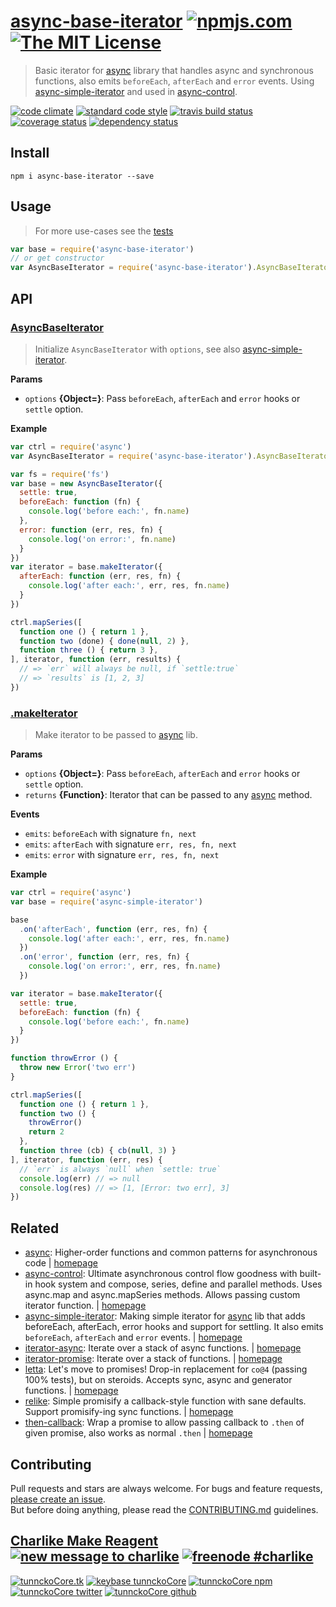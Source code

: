 # [async-base-iterator][author-www-url] [![npmjs.com][npmjs-img]][npmjs-url] [![The MIT License][license-img]][license-url] 

> Basic iterator for [async][] library that handles async and synchronous functions, also emits `beforeEach`, `afterEach` and `error` events. Using [async-simple-iterator][] and used in [async-control][].

[![code climate][codeclimate-img]][codeclimate-url] [![standard code style][standard-img]][standard-url] [![travis build status][travis-img]][travis-url] [![coverage status][coveralls-img]][coveralls-url] [![dependency status][david-img]][david-url]

## Install
```
npm i async-base-iterator --save
```

## Usage
> For more use-cases see the [tests](./test.js)

```js
var base = require('async-base-iterator')
// or get constructor
var AsyncBaseIterator = require('async-base-iterator').AsyncBaseIterator
```

## API

### [AsyncBaseIterator](index.js#L52)
> Initialize `AsyncBaseIterator` with `options`, see also [async-simple-iterator][].

**Params**

* `options` **{Object=}**: Pass `beforeEach`, `afterEach` and `error` hooks or `settle` option.    

**Example**

```js
var ctrl = require('async')
var AsyncBaseIterator = require('async-base-iterator').AsyncBaseIterator

var fs = require('fs')
var base = new AsyncBaseIterator({
  settle: true,
  beforeEach: function (fn) {
    console.log('before each:', fn.name)
  },
  error: function (err, res, fn) {
    console.log('on error:', fn.name)
  }
})
var iterator = base.makeIterator({
  afterEach: function (err, res, fn) {
    console.log('after each:', err, res, fn.name)
  }
})

ctrl.mapSeries([
  function one () { return 1 },
  function two (done) { done(null, 2) },
  function three () { return 3 },
], iterator, function (err, results) {
  // => `err` will always be null, if `settle:true`
  // => `results` is [1, 2, 3]
})
```

### [.makeIterator](index.js#L114)
> Make iterator to be passed to [async][] lib.

**Params**

* `options` **{Object=}**: Pass `beforeEach`, `afterEach` and `error` hooks or `settle` option.    
* `returns` **{Function}**: Iterator that can be passed to any [async][] method.  

**Events**
* `emits`: `beforeEach` with signature `fn, next`  
* `emits`: `afterEach` with signature `err, res, fn, next`  
* `emits`: `error` with signature `err, res, fn, next`  

**Example**

```js
var ctrl = require('async')
var base = require('async-simple-iterator')

base
  .on('afterEach', function (err, res, fn) {
    console.log('after each:', err, res, fn.name)
  })
  .on('error', function (err, res, fn) {
    console.log('on error:', err, res, fn.name)
  })

var iterator = base.makeIterator({
  settle: true,
  beforeEach: function (fn) {
    console.log('before each:', fn.name)
  }
})

function throwError () {
  throw new Error('two err')
}

ctrl.mapSeries([
  function one () { return 1 },
  function two () {
    throwError()
    return 2
  },
  function three (cb) { cb(null, 3) }
], iterator, function (err, res) {
  // `err` is always `null` when `settle: true`
  console.log(err) // => null
  console.log(res) // => [1, [Error: two err], 3]
})
```

## Related
* [async](https://www.npmjs.com/package/async): Higher-order functions and common patterns for asynchronous code | [homepage](https://github.com/caolan/async)
* [async-control](https://www.npmjs.com/package/async-control): Ultimate asynchronous control flow goodness with built-in hook system and compose, series, define and parallel methods. Uses async.map and async.mapSeries methods. Allows passing custom iterator function. | [homepage](https://github.com/hybridables/async-control)
* [async-simple-iterator](https://www.npmjs.com/package/async-simple-iterator): Making simple iterator for [async][] lib that adds beforeEach, afterEach, error hooks and support for settling. It also emits `beforeEach`, `afterEach` and `error` events. | [homepage](https://github.com/tunnckocore/async-simple-iterator)
* [iterator-async](https://www.npmjs.com/package/iterator-async): Iterate over a stack of async functions. | [homepage](https://github.com/doowb/iterator-async)
* [iterator-promise](https://www.npmjs.com/package/iterator-promise): Iterate over a stack of functions. | [homepage](https://github.com/doowb/iterator-promise)
* [letta](https://www.npmjs.com/package/letta): Let's move to promises! Drop-in replacement for `co@4` (passing 100% tests), but on steroids. Accepts sync, async and generator functions. | [homepage](https://github.com/hybridables/letta)
* [relike](https://www.npmjs.com/package/relike): Simple promisify a callback-style function with sane defaults. Support promisify-ing sync functions. | [homepage](https://github.com/hybridables/relike)
* [then-callback](https://www.npmjs.com/package/then-callback): Wrap a promise to allow passing callback to `.then` of given promise, also works as normal `.then` | [homepage](https://github.com/hybridables/then-callback)

## Contributing
Pull requests and stars are always welcome. For bugs and feature requests, [please create an issue](https://github.com/tunnckoCore/async-base-iterator/issues/new).  
But before doing anything, please read the [CONTRIBUTING.md](./CONTRIBUTING.md) guidelines.

## [Charlike Make Reagent](http://j.mp/1stW47C) [![new message to charlike][new-message-img]][new-message-url] [![freenode #charlike][freenode-img]][freenode-url]

[![tunnckoCore.tk][author-www-img]][author-www-url] [![keybase tunnckoCore][keybase-img]][keybase-url] [![tunnckoCore npm][author-npm-img]][author-npm-url] [![tunnckoCore twitter][author-twitter-img]][author-twitter-url] [![tunnckoCore github][author-github-img]][author-github-url]

[async-control]: https://github.com/hybridables/async-control
[async]: https://github.com/caolan/async
[async-simple-iterator]: https://github.com/tunnckocore/async-simple-iterator

[npmjs-url]: https://www.npmjs.com/package/async-base-iterator
[npmjs-img]: https://img.shields.io/npm/v/async-base-iterator.svg?label=async-base-iterator

[license-url]: https://github.com/tunnckoCore/async-base-iterator/blob/master/LICENSE
[license-img]: https://img.shields.io/badge/license-MIT-blue.svg

[codeclimate-url]: https://codeclimate.com/github/tunnckoCore/async-base-iterator
[codeclimate-img]: https://img.shields.io/codeclimate/github/tunnckoCore/async-base-iterator.svg

[travis-url]: https://travis-ci.org/tunnckoCore/async-base-iterator
[travis-img]: https://img.shields.io/travis/tunnckoCore/async-base-iterator/master.svg

[coveralls-url]: https://coveralls.io/r/tunnckoCore/async-base-iterator
[coveralls-img]: https://img.shields.io/coveralls/tunnckoCore/async-base-iterator.svg

[david-url]: https://david-dm.org/tunnckoCore/async-base-iterator
[david-img]: https://img.shields.io/david/tunnckoCore/async-base-iterator.svg

[standard-url]: https://github.com/feross/standard
[standard-img]: https://img.shields.io/badge/code%20style-standard-brightgreen.svg

[author-www-url]: http://www.tunnckocore.tk
[author-www-img]: https://img.shields.io/badge/www-tunnckocore.tk-fe7d37.svg

[keybase-url]: https://keybase.io/tunnckocore
[keybase-img]: https://img.shields.io/badge/keybase-tunnckocore-8a7967.svg

[author-npm-url]: https://www.npmjs.com/~tunnckocore
[author-npm-img]: https://img.shields.io/badge/npm-~tunnckocore-cb3837.svg

[author-twitter-url]: https://twitter.com/tunnckoCore
[author-twitter-img]: https://img.shields.io/badge/twitter-@tunnckoCore-55acee.svg

[author-github-url]: https://github.com/tunnckoCore
[author-github-img]: https://img.shields.io/badge/github-@tunnckoCore-4183c4.svg

[freenode-url]: http://webchat.freenode.net/?channels=charlike
[freenode-img]: https://img.shields.io/badge/freenode-%23charlike-5654a4.svg

[new-message-url]: https://github.com/tunnckoCore/ama
[new-message-img]: https://img.shields.io/badge/ask%20me-anything-green.svg

